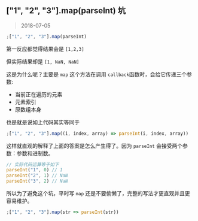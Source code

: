 ## ["1", "2", "3"].map(parseInt) 坑

> 2018-07-05

```js
;["1", "2", "3"].map(parseInt)
```

第一反应都觉得结果会是 `[1,2,3]`

但实际结果却是 `[1, NaN, NaN]`

这是为什么呢？主要是 `map` 这个方法在调用 `callback`函数时，会给它传递三个参数:

- 当前正在遍历的元素
- 元素索引
- 原数组本身

也是就是说如上代码其实等同于

```js
;["1", "2", "3"].map((i, index, array) => parseInt(i, index, array))
```

这样就直观的解释了上面的答案是怎么产生得了。因为 `parseInt` 会接受两个参数：参数和进制数。

```js
// 实际代码运算等于如下
parseInt("1", 0) // 1
parseInt("2", 1) // NaN
parseInt("3", 2) // NaN
```

所以为了避免这个坑，平时写 `map` 还是不要偷懒了，完整的写法才更直观并且更容易维护。

```js
;["1", "2", "3"].map(str => parseInt(str))
```

